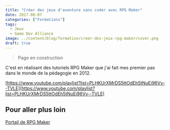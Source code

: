 ```yaml
---
title: "Créer des jeux d'aventure sans coder avec RPG Maker"
date: 2017-08-07
categories: ["Formations"]
tags:
  - Jeux
  - Game Dev Alliance
image: ../content/blog/formation/creer-des-jeux-rpg-maker/cover.png
draft: true
---
```


> Page en construction

C'est en réalisant des tutoriels RPG Maker que j'ai fait mes premier pas dans le monde de la pédagogie en 2012.

[https://www.youtube.com/playlist?list=PLHKUrXMrDS5ttOdEh5tNuEi96Vv--TVLE](https://www.youtube.com/playlist?list=PLHKUrXMrDS5ttOdEh5tNuEi96Vv--TVLE)

## Pour aller plus loin

[Portail de RPG Maker](https://wiki.gamedevalliance.fr/rpgmaker/)
